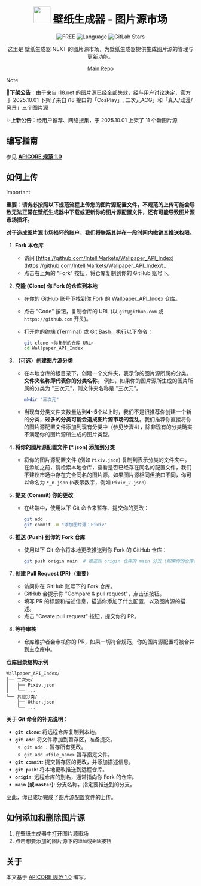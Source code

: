 <div align="center">
  
# <image src="https://github.com/user-attachments/assets/83078bfd-fb6a-4ffd-90b2-27bf7f611bf9" height="45"/>  壁纸生成器 - 图片源市场
 <img src="https://img.shields.io/badge/FREE-100%25-brightgreen" alt="FREE">
<img src="https://img.shields.io/badge/Language-Python-blue" alt="Language">
<img alt="GitLab Stars" src="https://img.shields.io/github/stars/IntelliMarkets/Wallpaper_API_Index?label=Stars">

这里是 壁纸生成器 NEXT 的图片源市场，为壁纸生成器提供生成图片源的管理与更新功能。

[Main Repo](https://github.com/SRInternet-Studio/Wallpaper-generator/tree/NEXT-PREVIEW)

</div>

> [!Note]
>
> 📢**下架公告**：由于来自 i18.net 的图片源已经全部失效，经与用户讨论决定，官方于 2025.10.01 下架了来自 i18 接口的「CosPlay」, 二次元ACG」和「真人/动漫/风景」三个图片源
>
> ✨**上新公告**：经用户推荐、网络搜集，于 2025.10.01 上架了 11 个新图片源

## 编写指南
参见 **[APICORE 规范 1.0](https://github.com/SRON-org/APICORE/)**

## 如何上传
> [!Important]
> 
> **重要：请务必按照以下规范流程上传您的图片源配置文件，不规范的上传可能会导致无法正常在壁纸生成器中下载或更新你的图片源配置文件，还有可能导致图片源市场损坏。**
> 
> **对于造成图片源市场损坏的账户，我们将联系其并在一段时间内撤销其推送权限。**

1.  **Fork 本仓库**
    *   访问 [https://github.com/IntelliMarkets/Wallpaper_API_Index](https://github.com/IntelliMarkets/Wallpaper_API_Index/)。
    *   点击右上角的 "Fork" 按钮，将仓库复制到你的 GitHub 账号下。

2.  **克隆 (Clone) 你 Fork 的仓库到本地**
    *   在你的 GitHub 账号下找到你 Fork 的 Wallpaper_API_Index 仓库。
    *   点击 "Code" 按钮，复制仓库的 URL (以 `git@github.com` 或 `https://github.com` 开头)。
    *   打开你的终端 (Terminal) 或 Git Bash，执行以下命令：

        ```bash
        git clone <你复制的仓库 URL>
        cd Wallpaper_API_Index
        ```

3.  **（可选）创建图片源分类**
    *   在本地仓库的根目录下，创建一个文件夹，表示你的图片源所属的分类。**文件夹名称即代表你的分类名称**。 例如，如果你的图片源所生成的图片所属的分类为 "三次元"，则文件夹名称是 "三次元"。

        ```bash
        mkdir "三次元"
        ```
        
    *   当现有分类文件夹数量达到**4~5**个以上时，我们不是很推荐你创建一个新的分类，**过多的分类可能会造成图片源市场的混乱**。我们推荐你直接将你的图片源配置文件添加到现有分类中（参见步骤4），除非现有的分类确实不满足你的图片源所生成的图片类型。

4.  **将你的图片源配置文件 (*.json) 添加到分类**
    *   将你的图片源配置文件 (例如 `Pixiv.json`) 复制到表示分类的文件夹中。在添加之前，请检索本地仓库，查看是否已经存在同名的配置文件，我们不建议市场中存在完全同名的图片源。如果图片源相同但接口不同，你可以命名为 `*_n.json` (`n`表示数字，例如 `Pixiv_2.json`) 

5.  **提交 (Commit) 你的更改**
    *   在终端中，使用以下 Git 命令来暂存、提交你的更改：

        ```bash
        git add . 
        git commit -m "添加图片源：Pixiv" 
        ```

6.  **推送 (Push) 到你的 Fork 仓库**
    *   使用以下 Git 命令将本地更改推送到你 Fork 的 GitHub 仓库：

        ```bash
        git push origin main  # 推送到 origin 仓库的 main 分支 (如果你的仓库使用其他分支，请替换 main)
        ```

7.  **创建 Pull Request (PR)（重要）**
    *   访问你在 GitHub 账号下的 Fork 仓库。
    *   GitHub 会提示你 "Compare & pull request"，点击该按钮。
    *   填写 PR 的标题和描述信息，描述你添加了什么配置，以及图片源的描述。
    *   点击 "Create pull request" 按钮，提交你的 PR。

8.  **等待审核**
    *   仓库维护者会审核你的 PR，如果一切符合规范，你的图片源配置将被合并到主仓库中。

**仓库目录结构示例**

```
Wallpaper_API_Index/
├── 二次元/
│   ├── Pixiv.json
│   └── ...
└── 其他分类/
    ├── Other.json
    └── ...
```

**关于 Git 命令的补充说明：**

*   **`git clone`**:  将远程仓库复制到本地。
*   **`git add`**:  将文件添加到暂存区，准备提交。
    *   `git add .`  暂存所有更改。
    *   `git add <file_name>` 暂存指定文件。
*   **`git commit`**:  提交暂存区的更改，并添加描述信息。
*   **`git push`**:  将本地更改推送到远程仓库。
*   **`origin`**:  远程仓库的别名，通常指向你 Fork 的仓库。
*   **`main` (或 `master`)**:  分支名称，指定要推送到的分支。

至此，你已成功完成了图片源配置文件的上传。

<!-- 
> [!Warning]
> 
> 作为一名合格的开发者，你不应该开发具有成人色情、暴力、血腥等违反 GitHub 社区规定 的图片源上传至仓库，也不应改动别人的图片源文件夹。**一经审查发现有以上行为，将会被删除图片源，并在一段时间内撤销其推送权限。** -->

## 如何添加和删除图片源
1.	在壁纸生成器中打开图片源市场
2.	点击想要添加的图片源下的`添加`或`删除`按钮

## 关于
本文基于 [APICORE 规范 1.0](https://github.com/SRON-org/APICORE/) 编写。
